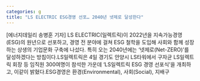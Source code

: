 ```yaml
---
categories: g
title: "LS ELECTRIC ESG경영 선포… 2040년 넷제로 달성한다"
---
```

[에너지데일리 송병훈 기자] LS ELECTRIC(일렉트릭)이 2022년을 지속가능경영(ESG)의 원년으로 선포하고, 경영 전 분야에 걸쳐 ESG 철학을 도입해 사회와 함께 성장하는 상생의 기업문화 구축에 나섰다. 특히 오는 2040년에는 ‘넷제로(Net-ZERO)’를 달성하겠다는 방침이다.LS일렉트릭은 4일 경기도 안양시 LS타워에서 구자균 LS일렉트릭 회장 등 임직원 300여명이 참석한 가운데 ‘LS일렉트릭 ESG 경영 선포식’을 개최하고, 이같이 밝혔다.ESG경영은 환경(Environmental), 사회(Social), 지배구